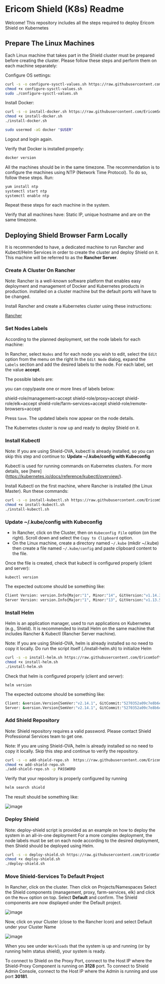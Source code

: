 # Ericom Shield (K8s) Readme

Welcome! This repository includes all the steps required to deploy Ericom Shield on Kubernetes

## Prepare The Linux Machines

Each Linux machine that takes part in the Shield cluster must be prepared before creating the cluster.
Please follow these steps and perform them on each machine separately:

Configure OS settings:

```bash
curl -s -o configure-sysctl-values.sh https://raw.githubusercontent.com/EricomSoftwareLtd/Shield/Rel-19.07.1/Kube/scripts/configure-sysctl-values.sh
chmod +x configure-sysctl-values.sh
sudo ./configure-sysctl-values.sh
```

Install Docker:

```bash
curl -s -o install-docker.sh https://raw.githubusercontent.com/EricomSoftwareLtd/Shield/Rel-19.07.1/Kube/scripts/install-docker.sh
chmod +x install-docker.sh
./install-docker.sh
```

```bash
sudo usermod -aG docker "$USER"
```
Logout and login again.

Verify that Docker is installed properly:

```bash
docker version 
```
 
All the machines should be in the same timezone. The recommendation is to configure the machines using NTP (Network Time Protocol).
To do so, follow these steps. Run:

```bash
yum install ntp
systemctl start ntp
systemctl enable ntp
```

Repeat these steps for each machine in the system. 

Verify that all machines have: Static IP, unique hostname and are on the same timezone.

## Deploying Shield Browser Farm Locally

It is recommended to have, a dedicated machine to run Rancher and Kubectl/Helm Services in order to create the cluster and deploy Shield on it. This machine will be referred to as the **Rancher Server**.

### Create A Cluster On Rancher

Note: Rancher is a well-known software platform that enables easy deployment and management of Docker and Kubernetes products in production.  installed on a cluster machine but the default ports will have to be changed.

Install Rancher and create a Kubernetes cluster using these instructions:

[Rancher](https://github.com/EricomSoftwareLtd/Shield/blob/Dev/Kube/Rancher-README.md)

### Set Nodes Labels

According to the planned deployment, set the node labels for each machine:

In Rancher, select ``Nodes`` and for each node you wish to edit, select the ``Edit`` option from the menu on the right
In the ``Edit Node`` dialog, expand the ``Labels`` section and add the desired labels to the node. For each label, set the value **accept**.

The possible labels are:

you can copy/paste one or more lines of labels below:

shield-role/management=accept
shield-role/proxy=accept
shield-role/elk=accept
shield-role/farm-services=accept
shield-role/remote-browsers=accept

Press ``Save``. The updated labels now appear on the node details.

The Kubernetes cluster is now up and ready to deploy Shield on it.

### Install Kubectl

Note: If you are using Shield-OVA, kubectl is already installed, so you can skip this step and continue to: **Update ~/.kube/config with Kubeconfig**

Kubectl is used for running commands on Kubernetes clusters. For more details, see [here] (<https://kubernetes.io/docs/reference/kubectl/overview/>).

Install Kubectl on the first machine, where Rancher is installed (the Linux Master). Run these commands:

```bash
curl -s -o install-kubectl.sh https://raw.githubusercontent.com/EricomSoftwareLtd/Shield/Rel-19.07.1/Kube/scripts/install-kubectl.sh
chmod +x install-kubectl.sh
./install-kubectl.sh
```

### Update ~/.kube/config with Kubeconfig

* In Rancher, click on the Cluster, then on ``Kubeconfig File`` option (on the right). Scroll down and select the ``Copy to Clipboard`` option.
* On the Linux machine, create a directory named `~/.kube` (mkdir ~/.kube) then create a file named ``~/.kube/config`` and paste clipboard content to the file.

Once the file is created, check that kubectl is configured properly (client and server):

``kubectl version``

The expected outcome should be something like:

```bash
Client Version: version.Info{Major:"1", Minor:"14", GitVersion:"v1.14.3", GitCommit:"5e53fd6bc17c0dec8434817e69b04a25d8ae0ff0", GitTreeState:"clean", BuildDate:"2019-06-06T01:44:30Z", GoVersion:"go1.12.5", Compiler:"gc", Platform:"linux/amd64"}
Server Version: version.Info{Major:"1", Minor:"13", GitVersion:"v1.13.5", GitCommit:"2166946f41b36dea2c4626f90a77706f426cdea2", GitTreeState:"clean", BuildDate:"2019-03-25T15:19:22Z", GoVersion:"go1.11.5", Compiler:"gc", Platform:"linux/amd64"}
```

### Install Helm

Helm is an application manager, used to run applications on Kubernetes (e.g., Shield). It is recommended to install Helm on the same machine that includes Rancher & Kubectl (Rancher Server machine).

Note: If you are using Shield-OVA, helm is already installed so no need to copy it locally. Do run the script itself (./install-helm.sh) to initialize Helm

```bash
curl -s -o install-helm.sh https://raw.githubusercontent.com/EricomSoftwareLtd/Shield/Rel-19.07.1/Kube/scripts/install-helm.sh
chmod +x install-helm.sh
./install-helm.sh
```

Check that helm is configured properly (client and server):

``helm version``

The expected outcome should be something like:

```bash
Client: &version.Version{SemVer:"v2.14.1", GitCommit:"5270352a09c7e8b6e8c9593002a73535276507c0", GitTreeState:"clean"}
Server: &version.Version{SemVer:"v2.14.1", GitCommit:"5270352a09c7e8b6e8c9593002a73535276507c0", GitTreeState:"clean"}
```

### Add Shield Repository

Note: Shield repository requires a valid password. Please contact Shield Professional Services team to get one.

Note: If you are using Shield-OVA, helm is already installed so no need to copy it locally. Skip this step and continue to verify the repository.

```bash
curl -s -o add-shield-repo.sh  https://raw.githubusercontent.com/EricomSoftwareLtd/Shield/Rel-19.07.1/Kube/scripts/add-shield-repo.sh
chmod +x add-shield-repo.sh
./add-shield-repo.sh -p PASSWORD
```

Verify that your repository is properly configured by running

```bash
helm search shield
```

The result should be something like:

![image](https://user-images.githubusercontent.com/24224420/59362670-8a56a880-8d3c-11e9-9b68-754f726177eb.png)

### Deploy Shield

Note: deploy-shield script is provided as an example on how to deploy the system in an all-in-one deployment
For a more complex deployment, the node labels must be set on each node according to the desired deployment, then Shield should be deployed using Helm.

```bash
curl -s -o deploy-shield.sh https://raw.githubusercontent.com/EricomSoftwareLtd/Shield/Rel-19.07.1/Kube/scripts/deploy-shield.sh
chmod +x deploy-shield.sh
./deploy-shield.sh
```

### Move Shield-Services To Default Project

In Rancher, click on the cluster.
Then click on Projects/Namespaces
Select the Shield components (management, proxy, farm-services, elk) and click on the ``Move`` option on top.
Select **Default** and confirm. The Shield components are now displayed under the Default project.

![image](https://user-images.githubusercontent.com/24224420/59365676-9e50d900-8d41-11e9-97bb-8d088ef63b89.png)

Now, click on your Cluster (close to the Rancher Icon) and select Default under your Cluster Name

![image](https://user-images.githubusercontent.com/24224420/59365822-e3750b00-8d41-11e9-8483-801a5fea47fb.png)

When you see under ``Workloads`` that the system is up and running (or by running helm status shield), your system is ready.

To connect to Shield on the Proxy Port, connect to the Host IP where the Shield-Proxy Component is running on **3128** port.
To connect to Shield Admin Console, connect to the Host IP where the Admin is running and use port **30181**. 
